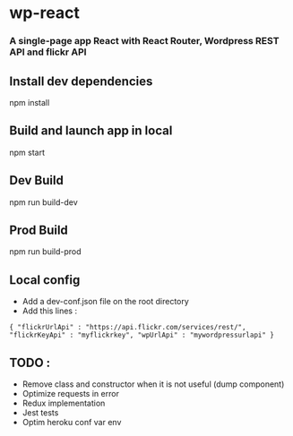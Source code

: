 # wp-react
### A single-page app React with React Router, Wordpress REST API and flickr API

## Install dev dependencies
npm install

## Build and launch app in local
npm start

## Dev Build
npm run build-dev

## Prod Build
npm run build-prod

## Local config
* Add a dev-conf.json file on the root directory
* Add this lines :

`{
    "flickrUrlApi" : "https://api.flickr.com/services/rest/",
    "flickrKeyApi" : "myflickrkey",
    "wpUrlApi" : "mywordpressurlapi"
}`

## TODO :
* Remove class and constructor when it is not useful (dump component)
* Optimize requests in error
* Redux implementation
* Jest tests
* Optim heroku conf var env
